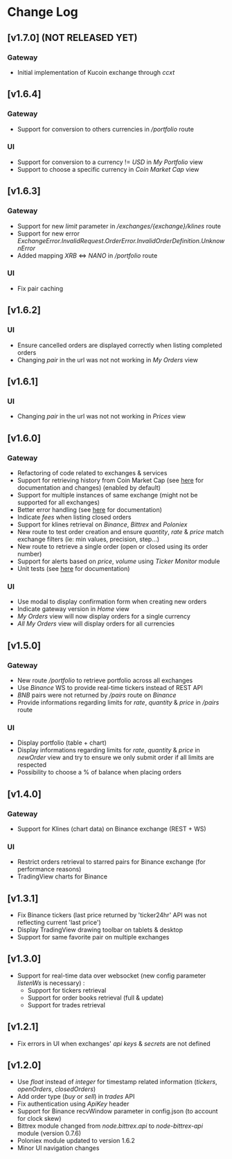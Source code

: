 # Change Log

## [v1.7.0] (NOT RELEASED YET)
### Gateway
* Initial implementation of Kucoin exchange through _ccxt_

## [v1.6.4]
### Gateway
* Support for conversion to others currencies in _/portfolio_ route
### UI
* Support for conversion to a currency != _USD_ in _My Portfolio_ view
* Support to choose a specific currency in _Coin Market Cap_ view

## [v1.6.3]
### Gateway
* Support for new _limit_ parameter in _/exchanges/{exchange}/klines_ route
* Support for new error _ExchangeError.InvalidRequest.OrderError.InvalidOrderDefinition.UnknownError_
* Added mapping _XRB_ <=> _NANO_ in _/portfolio_ route
### UI
* Fix pair caching

## [v1.6.2]
### UI
* Ensure cancelled orders are displayed correctly when listing completed orders
* Changing _pair_ in the url was not not working in _My Orders_ view

## [v1.6.1]
### UI
* Changing _pair_ in the url was not not working in _Prices_ view

## [v1.6.0]
### Gateway
* Refactoring of code related to exchanges & services
* Support for retrieving history from Coin Market Cap (see [here](doc/coinmarketcap) for documentation and changes) (enabled by default)
* Support for multiple instances of same exchange (might not be supported for all exchanges)
* Better error handling (see [here](doc/errors.adoc) for documentation)
* Indicate _fees_ when listing closed orders
* Support for klines retrieval on _Binance_, _Bittrex_ and _Poloniex_
* New route to test order creation and ensure _quantity_, _rate_ & _price_ match exchange filters (ie: min values, precision, step...)
* New route to retrieve a single order (open or closed using its order number)
* Support for alerts based on _price_, _volume_ using _Ticker Monitor_ module
* Unit tests (see [here](doc/unitTests.adoc) for documentation)
### UI
* Use modal to display confirmation form when creating new orders
* Indicate gateway version in _Home_ view
* _My Orders_ view will now display orders for a single currency
* _All My Orders_ view will display orders for all currencies

## [v1.5.0]
### Gateway
* New route _/portfolio_ to retrieve portfolio across all exchanges
* Use _Binance_ WS to provide real-time tickers instead of REST API
* _BNB_ pairs were not returned by _/pairs_ route on _Binance_
* Provide informations regarding limits for _rate_, _quantity_ & _price_ in _/pairs_ route
### UI
* Display portfolio (table + chart)
* Display informations regarding limits for _rate_, _quantity_ & _price_ in _newOrder_ view and try to ensure we only submit order if all limits are respected
* Possibility to choose a % of balance when placing orders

## [v1.4.0]
### Gateway
* Support for Klines (chart data) on Binance exchange (REST + WS)

### UI
* Restrict orders retrieval to starred pairs for Binance exchange (for performance reasons)
* TradingView charts for Binance

## [v1.3.1]
* Fix Binance tickers (last price returned by 'ticker24hr' API was not reflecting current 'last price')
* Display TradingView drawing toolbar on tablets & desktop
* Support for same favorite pair on multiple exchanges

## [v1.3.0]
* Support for real-time data over websocket (new config parameter _listenWs_ is necessary) :
  * Support for tickers retrieval
  * Support for order books retrieval (full & update)
  * Support for trades retrieval

## [v1.2.1]
* Fix errors in UI when exchanges' _api keys_ & _secrets_ are not defined

## [v1.2.0]
* Use _float_ instead of _integer_ for timestamp related information (_tickers_, _openOrders_, _closedOrders_)
* Add order type (_buy_ or _sell_) in _trades_ API
* Fix authentication using _ApiKey_ header
* Support for Binance recvWindow parameter in config.json (to account for clock skew)
* Bittrex module changed from _node.bittrex.api_ to _node-bittrex-api_ module (version 0.7.6)
* Poloniex module updated to version 1.6.2
* Minor UI navigation changes
